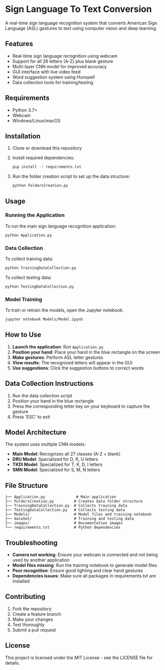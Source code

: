 # Sign Language To Text Conversion

A real-time sign language recognition system that converts American Sign Language (ASL) gestures to text using computer vision and deep learning.

## Features

- Real-time sign language recognition using webcam
- Support for all 26 letters (A-Z) plus blank gesture
- Multi-layer CNN model for improved accuracy
- GUI interface with live video feed
- Word suggestion system using Hunspell
- Data collection tools for training/testing

## Requirements

- Python 3.7+
- Webcam
- Windows/Linux/macOS

## Installation

1. Clone or download this repository
2. Install required dependencies:
   ```bash
   pip install -r requirements.txt
   ```

3. Run the folder creation script to set up the data structure:
   ```bash
   python FoldersCreation.py
   ```

## Usage

### Running the Application

To run the main sign language recognition application:
```bash
python Application.py
```

### Data Collection

To collect training data:
```bash
python TrainingDataCollection.py
```

To collect testing data:
```bash
python TestingDataCollection.py
```

### Model Training

To train or retrain the models, open the Jupyter notebook:
```bash
jupyter notebook Models/Model.ipynb
```

## How to Use

1. **Launch the application**: Run `Application.py`
2. **Position your hand**: Place your hand in the blue rectangle on the screen
3. **Make gestures**: Perform ASL letter gestures
4. **View results**: The recognized letters will appear in the GUI
5. **Use suggestions**: Click the suggestion buttons to correct words

## Data Collection Instructions

1. Run the data collection script
2. Position your hand in the blue rectangle
3. Press the corresponding letter key on your keyboard to capture the gesture
4. Press 'ESC' to exit

## Model Architecture

The system uses multiple CNN models:
- **Main Model**: Recognizes all 27 classes (A-Z + blank)
- **DRU Model**: Specialized for D, R, U letters
- **TKDI Model**: Specialized for T, K, D, I letters  
- **SMN Model**: Specialized for S, M, N letters

## File Structure

```
├── Application.py              # Main application
├── FoldersCreation.py         # Creates data folder structure
├── TrainingDataCollection.py  # Collects training data
├── TestingDataCollection.py   # Collects testing data
├── Models/                    # Model files and training notebook
├── dataSet/                   # Training and testing data
├── images/                    # Documentation images
└── requirements.txt           # Python dependencies
```

## Troubleshooting

- **Camera not working**: Ensure your webcam is connected and not being used by another application
- **Model files missing**: Run the training notebook to generate model files
- **Poor recognition**: Ensure good lighting and clear hand gestures
- **Dependencies issues**: Make sure all packages in requirements.txt are installed

## Contributing

1. Fork the repository
2. Create a feature branch
3. Make your changes
4. Test thoroughly
5. Submit a pull request

## License

This project is licensed under the MIT License - see the LICENSE file for details.



